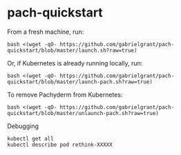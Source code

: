 # pach-quickstart

From a fresh machine, run:
```
bash <(wget -qO- https://github.com/gabrielgrant/pach-quickstart/blob/master/launch.sh?raw=true)
```

Or, if Kubernetes is already running locally, run:

```
bash <(wget -qO- https://github.com/gabrielgrant/pach-quickstart/blob/master/launch-pach.sh?raw=true)
```

To remove Pachyderm from Kubernetes:

```
bash <(wget -qO- https://github.com/gabrielgrant/pach-quickstart/blob/master/unlaunch-pach.sh?raw=true)
```

Debugging

```
kubectl get all
kubectl describe pod rethink-XXXXX
```
